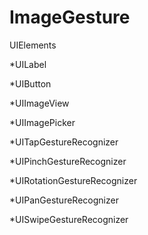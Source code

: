 # ImageGesture

UIElements

*UILabel

*UIButton

*UIImageView

*UIImagePicker

*UITapGestureRecognizer

*UIPinchGestureRecognizer

*UIRotationGestureRecognizer

*UIPanGestureRecognizer

*UISwipeGestureRecognizer
